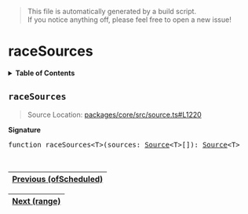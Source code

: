 > This file is automatically generated by a build script.<br>If you notice anything off, please feel free to open a new issue!

# raceSources

<details><summary><b>Table of Contents</b></summary><br>

1. [<code>raceSources</code>](#raceSources)</details>

## <a name="raceSources"></a><code>raceSources</code>

> Source Location: [packages\/core\/src\/source.ts#L1220](..\/..\/packages\/core\/src\/source.ts#L1220)

<b>Signature</b>

<pre>function raceSources&lt;T&gt;(sources: <a href="../01-api-basics/03-Source.md#Source-Interface">Source</a>&lt;T&gt;[]): <a href="../01-api-basics/03-Source.md#Source-Interface">Source</a>&lt;T&gt;</pre><br>

| [Previous \(ofScheduled\)](25-ofScheduled.md#readme) |
| --- |

<div align="right">

| [Next \(range\)](27-range.md#readme) |
| --- |
</div>
